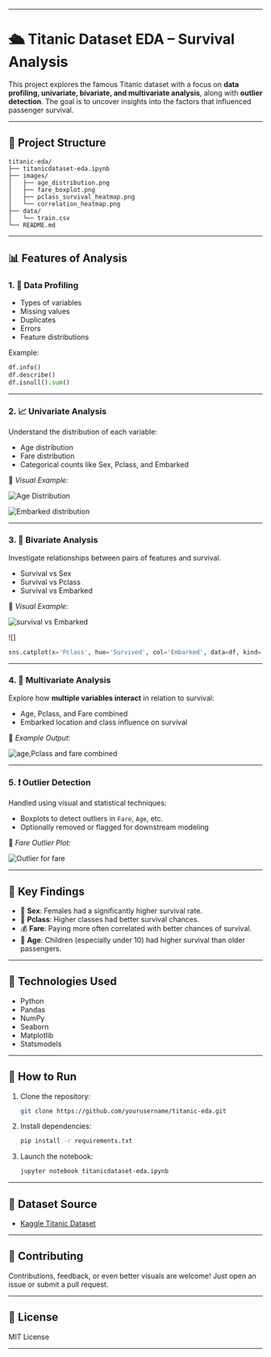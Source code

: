 

---

# 🛳️ Titanic Dataset EDA – Survival Analysis

This project explores the famous Titanic dataset with a focus on **data profiling, univariate, bivariate, and multivariate analysis**, along with **outlier detection**. The goal is to uncover insights into the factors that influenced passenger survival.

---

## 📁 Project Structure

```
titanic-eda/
├── titanicdataset-eda.ipynb
├── images/
│   ├── age_distribution.png
│   ├── fare_boxplot.png
│   ├── pclass_survival_heatmap.png
│   └── correlation_heatmap.png
├── data/
│   └── train.csv
└── README.md
```

---

## 📊 Features of Analysis

### 1. 🧮 **Data Profiling**

* Types of variables
* Missing values
* Duplicates
* Errors
* Feature distributions

Example:

```python
df.info()
df.describe()
df.isnull().sum()
```

---

### 2. 📈 **Univariate Analysis**

Understand the distribution of each variable:

* Age distribution
* Fare distribution
* Categorical counts like Sex, Pclass, and Embarked

📸 *Visual Example:*

![Age Distribution](https://github.com/Wuodmadam/Kaggle-notebook-Titanic/blob/master/imputed%20age%20shot.png)

![Embarked distribution](https://github.com/Wuodmadam/Kaggle-notebook-Titanic/blob/master/embarked%20distribution.png)

---

### 3. 🔁 **Bivariate Analysis**

Investigate relationships between pairs of features and survival.

* Survival vs Sex
* Survival vs Pclass
* Survival vs Embarked

📸 *Visual Example:*

![survival vs Embarked](https://github.com/Wuodmadam/Kaggle-notebook-Titanic/blob/master/survival%20vs%20embarked%20histogram.png)

![]
```python
sns.catplot(x='Pclass', hue='Survived', col='Embarked', data=df, kind='count')
```

---

### 4. 🔀 **Multivariate Analysis**

Explore how **multiple variables interact** in relation to survival:

* Age, Pclass, and Fare combined
* Embarked location and class influence on survival

📸 *Example Output*:

![age,Pclass and fare combined](https://github.com/Wuodmadam/Kaggle-notebook-Titanic/blob/master/pairplots%20for%20multivariate%20analysis.png)

---

### 5. ❗ **Outlier Detection**

Handled using visual and statistical techniques:

* Boxplots to detect outliers in `Fare`, `Age`, etc.
* Optionally removed or flagged for downstream modeling

📸 *Fare Outlier Plot:*

![Outlier for fare](https://github.com/Wuodmadam/Kaggle-notebook-Titanic/blob/master/fare%20boxplot.png)

---

## 📌 Key Findings

* 🧍 **Sex**: Females had a significantly higher survival rate.
* 🧳 **Pclass**: Higher classes had better survival chances.
* 💰 **Fare**: Paying more often correlated with better chances of survival.
* 🧒 **Age**: Children (especially under 10) had higher survival than older passengers.

---

## 🧠 Technologies Used

* Python
* Pandas
* NumPy
* Seaborn
* Matplotlib
* Statsmodels

---

## 🚀 How to Run

1. Clone the repository:

   ```bash
   git clone https://github.com/yourusername/titanic-eda.git
   ```
2. Install dependencies:

   ```bash
   pip install -r requirements.txt
   ```
3. Launch the notebook:

   ```bash
   jupyter notebook titanicdataset-eda.ipynb
   ```

---

## 📂 Dataset Source

* [Kaggle Titanic Dataset](https://www.kaggle.com/competitions/titanic/data)

---

## 🤝 Contributing

Contributions, feedback, or even better visuals are welcome!
Just open an issue or submit a pull request.

---

## 📄 License

MIT License

---


